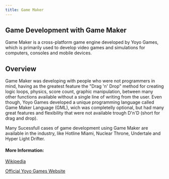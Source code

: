 ```yaml
---
title: Game Maker
---
```

## Game Development with Game Maker

Game Maker is a cross-platform game engine developed by Yoyo Games, which is primarily used to develop video games and simulations for computers, consoles and mobile devices.

## Overview

Game Maker was developing with people who were not programmers in mind, having as the greatest feature the "Drag 'n' Drop" method for
creating logic loops, physics, score count, graphic manipulation, between many other functions available without a single line of writing
from the user. Even though, Yoyo Games developed a unique programming language called Game Maker Language (GML), wich was completelly
optional, but had many great features and flexibility that were not available trough D'n'D (short for drag and drop).

Many Sucessfull cases of game development using Game Maker are available in the industry, like Hotline Miami,  Nuclear
Throne, Undertale and Hyper Light Drifter.


#### More Information: 

<a href='https://pt.wikipedia.org/wiki/GameMaker:_Studio' target='_blank' rel='nofollow'>Wikipedia</a>

<a href='https://www.yoyogames.com/gamemaker' target='_blank' rel='nofollow'>Official Yoyo Games Website</a>
